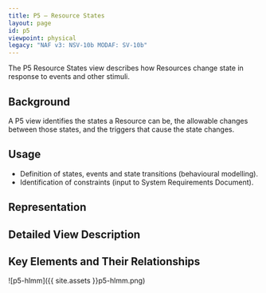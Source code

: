 ```yaml
---
title: P5 – Resource States
layout: page
id: p5
viewpoint: physical
legacy: "NAF v3: NSV-10b MODAF: SV-10b"
---
```



The P5 Resource States view describes how Resources change state in
response to events and other stimuli.

## Background

A P5 view identifies the states a Resource can be, the allowable changes
between those states, and the triggers that cause the state changes.

## Usage

-   Definition of states, events and state transitions (behavioural
    modelling).
-   Identification of constraints (input to System Requirements
    Document).

## Representation

## Detailed View Description

## Key Elements and Their Relationships

![p5-hlmm]({{ site.assets }}p5-hlmm.png)
